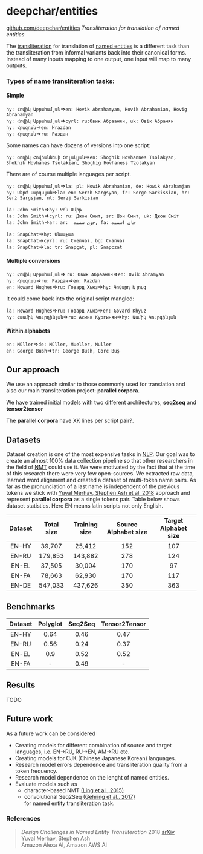# deepchar/entities

[github.com/deepchar/entities](https://github.com/deepchar/entities/) *Transliteration for translation of named entities*

The [transliteration](https://deepchar.github.io/) for translation of [named entities](https://en.wikipedia.org/wiki/Named_entity) is a different task than the transliteration from informal variants back into their canonical forms.  Instead of many inputs mapping to one output, one input will map to many outputs.

### Types of name transliteration tasks:

#### Simple
````hy: Հովիկ Աբրահամյան````=>````en: Hovik Abrahamyan, Hovik Abrahamian, Hovig Abrahamyan````<br/>
````hy: Հովիկ Աբրահամյան````=>````cyrl: ru:Овик Абраамян, uk: Овік Абрамян````<br/>
````hy: Հրազդան````=>````en: Hrazdan````<br/>
````hy: Հրազդան````=>````ru: Раздан````<br/>

Some names can have dozens of versions into one script:

````hy: Շողիկ Հովհաննեսի Ցոլակյան````=>````en: Shoghik Hovhannes Tsolakyan, Shokhik Hovhanes Tsolakian, Shoghig Hovhaness Tzolakyan````<br/>

There are of course multiple languages per script.

````hy: Հովիկ Աբրահամյան````=>````la: pl: Howik Abrahamian, de: Howik Abrahamjan````<br/>
````hy: Սերժ Սարգսյան````=>````la: en: Serzh Sargsyan, fr: Serge Sarkissian, hr: Serž Sargsjan, nl: Serzj Sarkisian````<br/>


````la: John Smith````=>````hy: Ջոն Սմիթ````<br/>
````la: John Smith````=>````cyrl: ru: Джон Смит, sr: Џон Смит, uk: Джон Сміт````<br/>
````la: John Smith````=>````ar: ar:  جون سميث, fa: جان اسمیت````<br/>  
  
````la: SnapChat````=>````hy: Սնապչատ````<br/>
````la: SnapChat````=>````cyrl: ru: Снепчат, bg: Снапчат````<br/>
````la: SnapChat````=>````la: tr: Snapçat, pl: Snapczat````<br/>

#### Multiple conversions

````hy: Հովիկ Աբրահամյան````=> ````ru: Овик Абраамян````=>````en: Ovik Abramyan````<br/>
````hy: Հրազդան````=>````ru: Раздан````=>````en: Razdan````<br/>
````en: Howard Hughes````=>````ru: Говард Хьюз````=>````hy: Գովարդ Խյուզ````<br/>


It could come back into the original script mangled:

````la: Howard Hughes````=>````ru: Говард Хьюз````=>````en: Govard Khyuz````<br/>
````hy: Հասմիկ Կուրղինյան````=>````ru: Асмик Кургинян````=>````hy: Ասմիկ Կուրգինյան````<br/> 

#### Within alphabets

````en: Müller````=>````de: Müller, Mueller, Muller````<br/>
````en: George Bush````=>````tr: George Bush, Corc Buş````<br/>

## Our approach

We use an approach similar to those commonly used for translation and also our main transliteration project: **parallel corpora**.

We have trained initial models with two different architectures, **seq2seq** and **tensor2tensor**

The **parallel corpora** have XK lines per script pair?.


## Datasets

Dataset creation is one of the most expensive tasks in [NLP](https://en.wikipedia.org/wiki/Natural_language_processing). Our goal was to create an almost 100% data collection pipeline so that other researchers in the field of [NMT](https://en.wikipedia.org/wiki/Neural_machine_translation) could use it. We were motivated by the fact that at the time of this research there were very few open-sources.
We extracted raw data, learned word alignment and created a dataset of multi-token name pairs. As far as the pronunciation of a last name is independent of the previous tokens we stick with [Yuval Merhav, Stephen Ash et al. 2018](https://github.com/steveash/NETransliteration-COLING2018) approach and represent **parallel corpora** as a single tokens pair. 
Table below shows dataset statistics. Here EN means latin scripts not only English.

| Dataset  | Total size | Training size  | Source Alphabet size | Target Alphabet size | 
| :-------------: | :-------------: | :-------------: | :-------------: | :-------------: |
| EN-HY  | 39,707  | 25,412  | 152  | 107  |
| EN-RU  | 179,853  | 143,882  | 278  | 124  |
| EN-EL  | 37,505  | 30,004  | 170  | 97  |
| EN-FA  | 78,663  | 62,930  | 170  | 117  |
| EN-DE  | 547,033  | 437,626  | 350  | 363  |


## Benchmarks

| Dataset  | Polyglot | Seq2Seq  | Tensor2Tensor | 
| :-------------: | :-------------: | :-------------: | :-------------: |
| EN-HY  | 0.64  | 0.46  | 0.47  |
| EN-RU  | 0.56  | 0.24  | 0.37  |
| EN-EL  | 0.9  | 0.52  | 0.52  |
| EN-FA  | -  | 0.49  | -  |


## Results

TODO

## Future work

As a future work can be considered
 - Creating models for different combination of source and target languages, i.e. EN->RU, RU->EN, AM->RU etc.
 - Creating models for CJK (Chinese Japanese Korean) languages.
 - Research model errors dependence and transliteration quality from a token frequency.
 - Research model dependence on the lenght of named entities.
 - Evaluate models such as 
    - character-based NMT [(Ling et al., 2015)](https://arxiv.org/pdf/1808.02563.pdf)
    - convolutional Seq2Seq [(Gehring et al., 2017)](https://arxiv.org/pdf/1705.03122.pdf)<br   />
 for named entity transliteration task.
 


### References

> *Design Challenges in Named Entity Transliteration* 2018  [arXiv](https://arxiv.org/abs/1808.02563)  
> Yuval Merhav, Stephen Ash   
> Amazon Alexa AI, Amazon AWS AI
